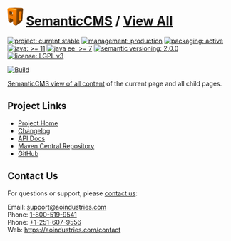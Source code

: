 # [<img src="ao-logo.png" alt="AO Logo" width="35" height="40">](https://github.com/aoindustries) [SemanticCMS](https://github.com/aoindustries/semanticcms) / [View All](https://github.com/aoindustries/semanticcms-view-all)

[![project: current stable](https://semanticcms.com/ao-badges/project-current-stable.svg)](https://aoindustries.com/life-cycle#project-current-stable)
[![management: production](https://semanticcms.com/ao-badges/management-production.svg)](https://aoindustries.com/life-cycle#management-production)
[![packaging: active](https://semanticcms.com/ao-badges/packaging-active.svg)](https://aoindustries.com/life-cycle#packaging-active)  
[![java: &gt;= 11](https://semanticcms.com/ao-badges/java-11.svg)](https://docs.oracle.com/en/java/javase/11/docs/api/)
[![java ee: &gt;= 7](https://semanticcms.com/ao-badges/javaee-7.svg)](https://docs.oracle.com/javaee/7/api/)
[![semantic versioning: 2.0.0](https://semanticcms.com/ao-badges/semver-2.0.0.svg)](http://semver.org/spec/v2.0.0.html)
[![license: LGPL v3](https://semanticcms.com/ao-badges/license-lgpl-3.0.svg)](https://www.gnu.org/licenses/lgpl-3.0)

[![Build](https://github.com/aoindustries/semanticcms-view-all/workflows/Build/badge.svg?branch=master)](https://github.com/aoindustries/semanticcms-view-all/actions?query=workflow%3ABuild)

[SemanticCMS view of all content](https://github.com/aoindustries/semanticcms-view-all) of the current page and all child pages.

## Project Links
* [Project Home](https://semanticcms.com/view-all/)
* [Changelog](https://semanticcms.com/view-all/changelog)
* [API Docs](https://semanticcms.com/view-all/apidocs/)
* [Maven Central Repository](https://search.maven.org/artifact/com.semanticcms/semanticcms-view-all)
* [GitHub](https://github.com/aoindustries/semanticcms-view-all)

## Contact Us
For questions or support, please [contact us](https://aoindustries.com/contact):

Email: [support@aoindustries.com](mailto:support@aoindustries.com)  
Phone: [1-800-519-9541](tel:1-800-519-9541)  
Phone: [+1-251-607-9556](tel:+1-251-607-9556)  
Web: https://aoindustries.com/contact
